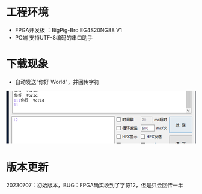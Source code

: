 # 工程环境

+ FPGA开发板 ：BigPig-Bro EG4S20NG88 V1
+ PC端 支持UTF-8编码的串口助手



# 下载现象

- 自动发送“你好 World"，并回传字符



![Finish](Finish.png)



# 版本更新

20230707：初始版本，BUG：FPGA确实收到了字符12，但是只会回传一半
